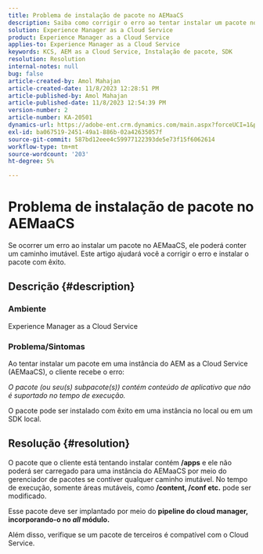 ```yaml
---
title: Problema de instalação de pacote no AEMaaCS
description: Saiba como corrigir o erro ao tentar instalar um pacote no Adobe Experience Manager as a Cloud Service. Verifique se o pacote de terceiros é compatível com o Cloud Service.
solution: Experience Manager as a Cloud Service
product: Experience Manager as a Cloud Service
applies-to: Experience Manager as a Cloud Service
keywords: KCS, AEM as a Cloud Service, Instalação de pacote, SDK
resolution: Resolution
internal-notes: null
bug: false
article-created-by: Amol Mahajan
article-created-date: 11/8/2023 12:28:51 PM
article-published-by: Amol Mahajan
article-published-date: 11/8/2023 12:54:39 PM
version-number: 2
article-number: KA-20501
dynamics-url: https://adobe-ent.crm.dynamics.com/main.aspx?forceUCI=1&pagetype=entityrecord&etn=knowledgearticle&id=ff700d5a-327e-ee11-8179-6045bd006b3d
exl-id: ba067519-2451-49a1-886b-02a42635057f
source-git-commit: 587bd12eee4c59977122393de5e73f15f6062614
workflow-type: tm+mt
source-wordcount: '203'
ht-degree: 5%

---
```


# Problema de instalação de pacote no AEMaaCS


Se ocorrer um erro ao instalar um pacote no AEMaaCS, ele poderá conter um caminho imutável. Este artigo ajudará você a corrigir o erro e instalar o pacote com êxito.

## Descrição {#description}


### <b>Ambiente</b>

Experience Manager as a Cloud Service



### <b>Problema/Sintomas</b>

Ao tentar instalar um pacote em uma instância do AEM as a Cloud Service (AEMaaCS), o cliente recebe o erro:

*O pacote (ou seu(s) subpacote(s)) contém conteúdo de aplicativo que não é suportado no tempo de execução.*



O pacote pode ser instalado com êxito em uma instância no local ou em um SDK local.


## Resolução {#resolution}


O pacote que o cliente está tentando instalar contém <b>/apps</b> e ele não poderá ser carregado para uma instância do AEMaaCS por meio do gerenciador de pacotes se contiver qualquer caminho imutável.
No tempo de execução, somente áreas mutáveis, como <b>/content, /conf etc.</b> pode ser modificado.

Esse pacote deve ser implantado por meio do <b>pipeline do cloud manager, incorporando-o no *all* módulo.</b>

Além disso, verifique se um pacote de terceiros é compatível com o Cloud Service.
